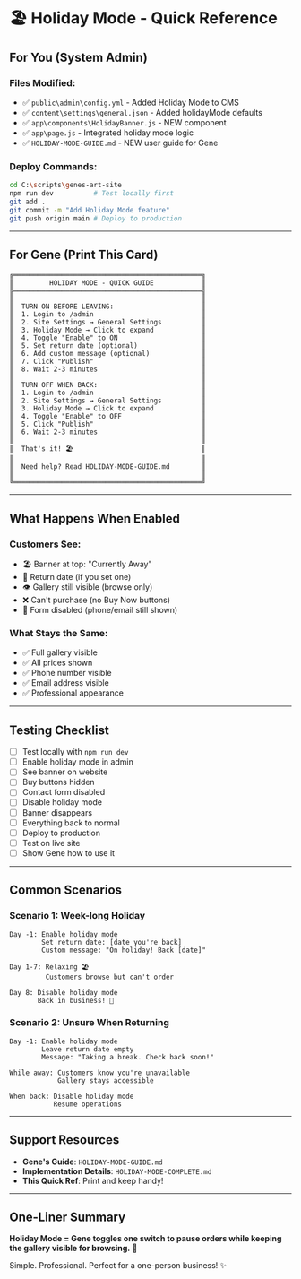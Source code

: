 # 🏖️ Holiday Mode - Quick Reference

## For You (System Admin)

### Files Modified:
- ✅ `public\admin\config.yml` - Added Holiday Mode to CMS
- ✅ `content\settings\general.json` - Added holidayMode defaults
- ✅ `app\components\HolidayBanner.js` - NEW component
- ✅ `app\page.js` - Integrated holiday mode logic
- ✅ `HOLIDAY-MODE-GUIDE.md` - NEW user guide for Gene

### Deploy Commands:
```bash
cd C:\scripts\genes-art-site
npm run dev          # Test locally first
git add .
git commit -m "Add Holiday Mode feature"
git push origin main # Deploy to production
```

---

## For Gene (Print This Card)

```
╔═══════════════════════════════════════════════╗
║         HOLIDAY MODE - QUICK GUIDE            ║
╠═══════════════════════════════════════════════╣
║                                               ║
║  TURN ON BEFORE LEAVING:                      ║
║  1. Login to /admin                           ║
║  2. Site Settings → General Settings          ║
║  3. Holiday Mode → Click to expand            ║
║  4. Toggle "Enable" to ON                     ║
║  5. Set return date (optional)                ║
║  6. Add custom message (optional)             ║
║  7. Click "Publish"                           ║
║  8. Wait 2-3 minutes                          ║
║                                               ║
║  TURN OFF WHEN BACK:                          ║
║  1. Login to /admin                           ║
║  2. Site Settings → General Settings          ║
║  3. Holiday Mode → Click to expand            ║
║  4. Toggle "Enable" to OFF                    ║
║  5. Click "Publish"                           ║
║  6. Wait 2-3 minutes                          ║
║                                               ║
║  That's it! 🏖️                                ║
║                                               ║
║  Need help? Read HOLIDAY-MODE-GUIDE.md        ║
║                                               ║
╚═══════════════════════════════════════════════╝
```

---

## What Happens When Enabled

### Customers See:
- 🏖️ Banner at top: "Currently Away"
- 📅 Return date (if you set one)
- 👁️ Gallery still visible (browse only)
- ❌ Can't purchase (no Buy Now buttons)
- 📧 Form disabled (phone/email still shown)

### What Stays the Same:
- ✅ Full gallery visible
- ✅ All prices shown
- ✅ Phone number visible
- ✅ Email address visible
- ✅ Professional appearance

---

## Testing Checklist

- [ ] Test locally with `npm run dev`
- [ ] Enable holiday mode in admin
- [ ] See banner on website
- [ ] Buy buttons hidden
- [ ] Contact form disabled
- [ ] Disable holiday mode
- [ ] Banner disappears
- [ ] Everything back to normal
- [ ] Deploy to production
- [ ] Test on live site
- [ ] Show Gene how to use it

---

## Common Scenarios

### Scenario 1: Week-long Holiday
```
Day -1: Enable holiday mode
        Set return date: [date you're back]
        Custom message: "On holiday! Back [date]"
        
Day 1-7: Relaxing 🏖️
         Customers browse but can't order
         
Day 8: Disable holiday mode
       Back in business! 🎨
```

### Scenario 2: Unsure When Returning
```
Day -1: Enable holiday mode
        Leave return date empty
        Message: "Taking a break. Check back soon!"
        
While away: Customers know you're unavailable
            Gallery stays accessible
            
When back: Disable holiday mode
           Resume operations
```

---

## Support Resources

- **Gene's Guide**: `HOLIDAY-MODE-GUIDE.md`
- **Implementation Details**: `HOLIDAY-MODE-COMPLETE.md`
- **This Quick Ref**: Print and keep handy!

---

## One-Liner Summary

**Holiday Mode = Gene toggles one switch to pause orders while keeping the gallery visible for browsing.** 🎯

Simple. Professional. Perfect for a one-person business! ✨
